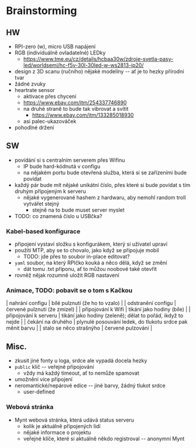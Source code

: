 # Brainstorming

## HW
- RPI-zero (w), micro USB napájení
- RGB (individuálně ovladatelné) LEDky
	- https://www.tme.eu/cz/details/hcbaa30w/zdroje-svetla-pasy-led/worldsemi/hc-f5v-30l-30led-w-ws2813-ip20/
- design z 3D scanu (ručního) nějaké modelíny -- ať je to hezky přírodní tvar
- žádné zvuky
- heartrate sensor
	- aktivace přes chycení
	- https://www.ebay.com/itm/254337746890
	- na druhé straně to bude tak vibrovat a svítit
		- https://www.ebay.com/itm/133285018930
	- asi palec-ukazováček
- pohodlné držení

## SW
- povídání si s centralním serverem přes Wifinu
	- IP bude hard-kódnutá v configu
	- na nějakém portu bude otevřená služba, která si se zařízeními bude povídat
- každý pár bude mít nějaké unikátní číslo, přes které si bude povídat s tím druhým přípojeným k serveru
	- nějaké vygenerované hashem z hardwaru, aby nemohl random troll vytvářet stejný
		- stejně na to bude muset server myslet
- TODO: co znamená číslo u USBčka?


### Kabel-based konfigurace
- připojení vystaví složku s konfigurákem, který si uživatel upraví
- použití MTP, aby se to chovalo, jako když se připojuje mobil
	- TODO: jde přes to soubor in-place editovat?
- `yaml` soubor, na který RPIčko kouká a něco dělá, když se změní
	- dát tomu .txt příponu, ať to můžou noobové také otevřít
- rovněž nějak rozumně uložit RGB nastavení

### Animace, TODO: pobavit se o tom s Kačkou
| nahrání configu         | bílé pulznutí (že ho to vzalo)                              |
| odstranění configu      | červené pulznutí (že zmizel)                                |
| připojování k Wifi      | tikání jako hodiny (bíle)                                   |
| připojování k serveru   | tikání jako hodiny (zeleně); dělat to pořád, ikdyž to nejde |
| čekání na druhého       | plynulé posouvání ledek, do tlukotu srdce pak měnit barvu   |
| stalo se něco strašnýho | červené pulzování                                           |

## Misc.
- zkusit jiné fonty u loga, srdce ale vypadá docela hezky
- `public` klíč -- veřejné připojování
	- vždy má každý timeout, ať to nemůže spamovat
- umožnění více připojení
- neromantické/nepárové edice -- jiné barvy, žádný tlukot srdce
	- user-defined

### Webová stránka
- Mynt webová stránka, která udává status serveru 
	- kolik je aktuálně připojených lidí
	- nějaké informace o projektu
	- veřejné klíče, které si aktuálně někdo registroval -- anonymní Mynt
